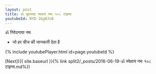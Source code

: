 ```yaml
---
layout: post
title: ॐ भूतभावा नाथाय नमः १०८ टाइम्स
youtubeId: NYD-JGg0Jn8
---
```

 
 
 ॐ निवेदनाया नमः  
 
 -  जो हर चीज की जानकारी देता है 
 
  
 
  
 
 
 
 
 
 


{% include youtubePlayer.html id=page.youtubeId %}
 
[Next]({{ site.baseurl }}{% link  split2/_posts/2016-06-19-ॐ स्वेक्षाय नमः १०८ टाइम्स.md%})
 
